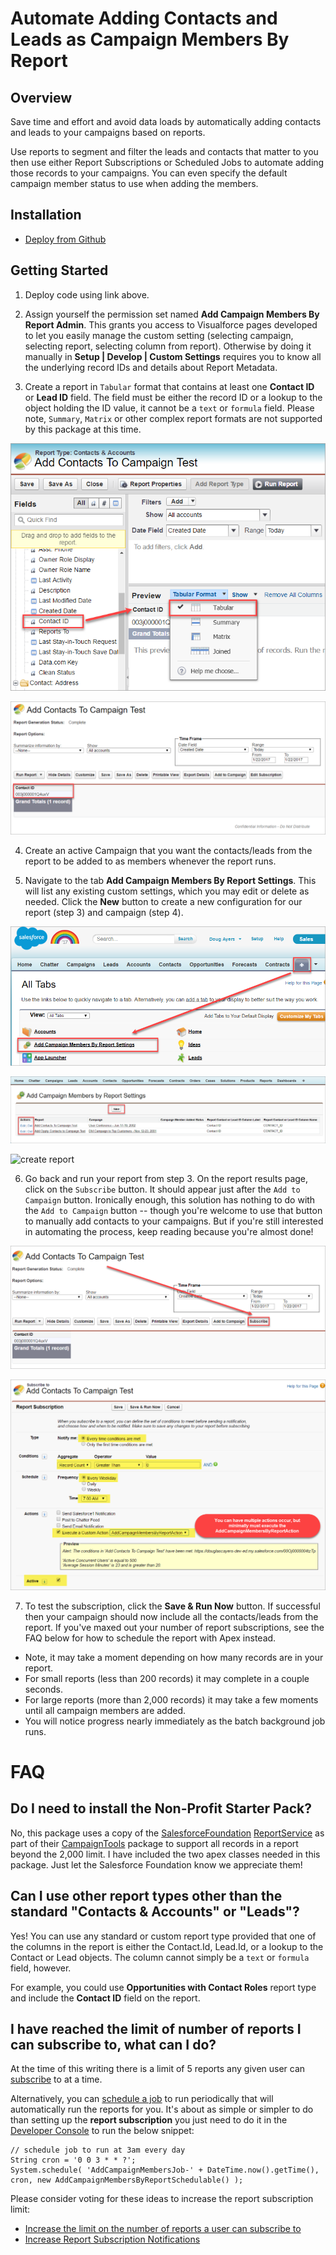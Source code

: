 Automate Adding Contacts and Leads as Campaign Members By Report
================================================================

Overview
--------

Save time and effort and avoid data loads by automatically adding contacts and leads to your campaigns based on reports.

Use reports to segment and filter the leads and contacts that matter to you then use either Report Subscriptions or Scheduled Jobs to automate adding those records to your campaigns. You can even specify the default campaign member status to use when adding the members.


Installation
------------

* [Deploy from Github](https://githubsfdeploy.herokuapp.com)


Getting Started
---------------

1) Deploy code using link above.

2) Assign yourself the permission set named **Add Campaign Members By Report Admin**. This grants you access to Visualforce pages developed to let you easily manage the custom setting (selecting campaign, selecting report, selecting column from report). Otherwise by doing it manually in **Setup | Develop | Custom Settings** requires you to know all the underlying record IDs and details about Report Metadata.

3) Create a report in `Tabular` format that contains at least one **Contact ID** or **Lead ID** field. The field must be either the record ID or a lookup to the object holding the ID value, it cannot be a `text` or `formula` field. Please note, `Summary`, `Matrix` or other complex report formats are not supported by this package at this time.

![create report](images/contact-tabular-report1.png)

![create report](images/contact-tabular-report2.png)

4) Create an active Campaign that you want the contacts/leads from the report to be added to as members whenever the report runs.

5) Navigate to the tab **Add Campaign Members By Report Settings**. This will list any existing custom settings, which you may edit or delete as needed. Click the **New** button to create a new configuration for our report (step 3) and campaign (step 4).

![create report](images/manage-custom-setting1.png)

![create report](images/manage-custom-setting2.png)

![create report](images/manage-custom-setting3.gif)

6) Go back and run your report from step 3. On the report results page, click on the `Subscribe` button. It should appear just after the `Add to Campaign` button. Ironically enough, this solution has nothing to do with the `Add to Campaign` button -- though you're welcome to use that button to manually add contacts to your campaigns. But if you're still interested in automating the process, keep reading because you're almost done!

![subscribe report](/images/subscribe-to-report1.png)

![subscribe report](/images/subscribe-to-report2.png)

7) To test the subscription, click the **Save & Run Now** button. If successful then your campaign should now include all the contacts/leads from the report. If you've maxed out your number of report subscriptions, see the FAQ below for how to schedule the report with Apex instead.

* Note, it may take a moment depending on how many records are in your report.
* For small reports (less than 200 records) it may complete in a couple seconds.
* For large reports (more than 2,000 records) it may take a few moments until all campaign members are added.
* You will notice progress nearly immediately as the batch background job runs.


FAQ
===

Do I need to install the Non-Profit Starter Pack?
-------------------------------------------------

No, this package uses a copy of the [SalesforceFoundation](https://github.com/SalesforceFoundation) [ReportService](https://github.com/SalesforceFoundation/CampaignTools/blob/master/src/classes/ReportService.cls) as part of their [CampaignTools](https://github.com/SalesforceFoundation/CampaignTools) package to support all records in a report beyond the 2,000 limit. I have included the two apex classes needed in this package. Just let the Salesforce Foundation know we appreciate them!


Can I use other report types other than the standard "Contacts & Accounts" or "Leads"?
--------------------------------------------------------------------------------------

Yes! You can use any standard or custom report type provided that one of the columns in the report is either the Contact.Id, Lead.Id, or a lookup to the Contact or Lead objects. The column cannot simply be a `text` or `formula` field, however.

For example, you could use **Opportunities with Contact Roles** report type and include the **Contact ID** field on the report.


I have reached the limit of number of reports I can subscribe to, what can I do?
--------------------------------------------------------------------------------

At the time of this writing there is a limit of 5 reports any given user can [subscribe](https://help.salesforce.com/articleView?id=reports_subscribe_overview.htm&type=0&language=en_US&release=206.5) to at a time.

Alternatively, you can [schedule a job](https://developer.salesforce.com/docs/atlas.en-us.apexcode.meta/apexcode/apex_scheduler.htm) to run periodically that will automatically run the reports for you. It's about as simple or simpler to do than setting up the **report subscription** you just need to do it in the [Developer Console](https://developer.salesforce.com/docs/atlas.en-us.apex_workbook.meta/apex_workbook/apex1_2.htm) to run the below snippet:

    // schedule job to run at 3am every day
    String cron = '0 0 3 * * ?';
    System.schedule( 'AddCampaignMembersJob-' + DateTime.now().getTime(), cron, new AddCampaignMembersByReportSchedulable() );

Please consider voting for these ideas to increase the report subscription limit:
* [Increase the limit on the number of reports a user can subscribe to](https://success.salesforce.com/ideaView?id=08730000000DkodAAC)
* [Increase Report Subscription Notifications](https://success.salesforce.com/ideaView?id=08730000000wk37AAA)
